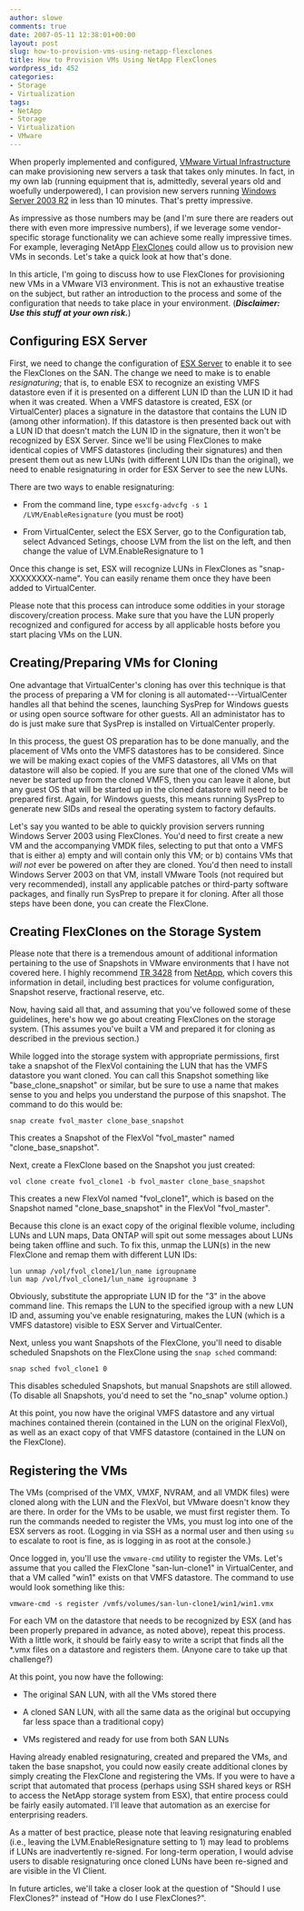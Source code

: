 ```yaml
---
author: slowe
comments: true
date: 2007-05-11 12:38:01+00:00
layout: post
slug: how-to-provision-vms-using-netapp-flexclones
title: How to Provision VMs Using NetApp FlexClones
wordpress_id: 452
categories:
- Storage
- Virtualization
tags:
- NetApp
- Storage
- Virtualization
- VMware
---
```


When properly implemented and configured, [VMware Virtual Infrastructure](http://www.vmware.com/products/vi/) can make provisioning new servers a task that takes only minutes. In fact, in my own lab (running equipment that is, admittedly, several years old and woefully underpowered), I can provision new servers running [Windows Server 2003 R2](http://www.microsoft.com/windowsserver/default.mspx) in less than 10 minutes. That's pretty impressive.

As impressive as those numbers may be (and I'm sure there are readers out there with even more impressive numbers), if we leverage some vendor-specific storage functionality we can achieve some really impressive times. For example, leveraging NetApp [FlexClones](http://www.netapp.com/products/enterprise-software/storage-system-software/provisioning-volume-management/flexclone.html) could allow us to provision new VMs in seconds. Let's take a quick look at how that's done.

In this article, I'm going to discuss how to use FlexClones for provisioning new VMs in a VMware VI3 environment. This is not an exhaustive treatise on the subject, but rather an introduction to the process and some of the configuration that needs to take place in your environment. (**_Disclaimer: Use this stuff at your own risk._**)

## Configuring ESX Server

First, we need to change the configuration of [ESX Server](http://www.vmware.com/products/vi/esx/) to enable it to see the FlexClones on the SAN. The change we need to make is to enable _resignaturing_; that is, to enable ESX to recognize an existing VMFS datastore even if it is presented on a different LUN ID than the LUN ID it had when it was created. When a VMFS datastore is created, ESX (or VirtualCenter) places a signature in the datastore that contains the LUN ID (among other information). If this datastore is then presented back out with a LUN ID that doesn't match the LUN ID in the signature, then it won't be recognized by ESX Server. Since we'll be using FlexClones to make identical copies of VMFS datastores (including their signatures) and then present them out as new LUNs (with different LUN IDs than the original), we need to enable resignaturing in order for ESX Server to see the new LUNs.

There are two ways to enable resignaturing:

* From the command line, type `esxcfg-advcfg -s 1 /LVM/EnableResignature` (you must be root)

* From VirtualCenter, select the ESX Server, go to the Configuration tab, select Advanced Setings, choose LVM from the list on the left, and then change the value of LVM.EnableResignature to 1

Once this change is set, ESX will recognize LUNs in FlexClones as "snap-XXXXXXXX-name". You can easily rename them once they have been added to VirtualCenter.

Please note that this process can introduce some oddities in your storage discovery/creation process. Make sure that you have the LUN properly recognized and configured for access by all applicable hosts before you start placing VMs on the LUN.

## Creating/Preparing VMs for Cloning

One advantage that VirtualCenter's cloning has over this technique is that the process of preparing a VM for cloning is all automated---VirtualCenter handles all that behind the scenes, launching SysPrep for Windows guests or using open source software for other guests. All an administator has to do is just make sure that SysPrep is installed on VirtualCenter properly.

In this process, the guest OS preparation has to be done manually, and the placement of VMs onto the VMFS datastores has to be considered. Since we will be making exact copies of the VMFS datastores, all VMs on that datastore will also be copied. If you are sure that one of the cloned VMs will never be started up from the cloned VMFS, then you can leave it alone, but any guest OS that will be started up in the cloned datastore will need to be prepared first. Again, for Windows guests, this means running SysPrep to generate new SIDs and reseal the operating system to factory defaults.

Let's say you wanted to be able to quickly provision servers running Windows Server 2003 using FlexClones. You'd need to first create a new VM and the accompanying VMDK files, selecting to put that onto a VMFS that is either a) empty and will contain only this VM; or b) contains VMs that _will not_ ever be powered on after they are cloned. You'd then need to install Windows Server 2003 on that VM, install VMware Tools (not required but very recommended), install any applicable patches or third-party software packages, and finally run SysPrep to prepare it for cloning. After all those steps have been done, you can create the FlexClone.

## Creating FlexClones on the Storage System

Please note that there is a tremendous amount of additional information pertaining to the use of Snapshots in VMware environments that I have not covered here. I highly recommend [TR 3428](http://www.netapp.com/library/tr/3428.pdf) from [NetApp](http://www.netapp.com/), which covers this information in detail, including best practices for volume configuration, Snapshot reserve, fractional reserve, etc.

Now, having said all that, and assuming that you've followed some of these guidelines, here's how we go about creating FlexClones on the storage system. (This assumes you've built a VM and prepared it for cloning as described in the previous section.)

While logged into the storage system with appropriate permissions, first take a snapshot of the FlexVol containing the LUN that has the VMFS datastore you want cloned. You can call this Snapshot something like "base\_clone\_snapshot" or similar, but be sure to use a name that makes sense to you and helps you understand the purpose of this snapshot. The command to do this would be:  

    snap create fvol_master clone_base_snapshot

This creates a Snapshot of the FlexVol "fvol_master" named "clone_base_snapshot".

Next, create a FlexClone based on the Snapshot you just created:  

    vol clone create fvol_clone1 -b fvol_master clone_base_snapshot

This creates a new FlexVol named "fvol_clone1", which is based on the Snapshot named "clone_base_snapshot" in the FlexVol "fvol_master".

Because this clone is an exact copy of the original flexible volume, including LUNs and LUN maps, Data ONTAP will spit out some messages about LUNs being taken offline and such. To fix this, unmap the LUN(s) in the new FlexClone and remap them with different LUN IDs:

    lun unmap /vol/fvol_clone1/lun_name igroupname
    lun map /vol/fvol_clone1/lun_name igroupname 3

Obviously, substitute the appropriate LUN ID for the "3" in the above command line. This remaps the LUN to the specified igroup with a new LUN ID and, assuming you've enable resignaturing, makes the LUN (which is a VMFS datastore) visible to ESX Server and VirtualCenter.

Next, unless you want Snapshots of the FlexClone, you'll need to disable scheduled Snapshots on the FlexClone using the `snap sched` command:  

    snap sched fvol_clone1 0

This disables scheduled Snapshots, but manual Snapshots are still allowed. (To disable all Snapshots, you'd need to set the "no_snap" volume option.)

At this point, you now have the original VMFS datastore and any virtual machines contained therein (contained in the LUN on the original FlexVol), as well as an exact copy of that VMFS datastore (contained in the LUN on the FlexClone).

## Registering the VMs

The VMs (comprised of the VMX, VMXF, NVRAM, and all VMDK files) were cloned along with the LUN and the FlexVol, but VMware doesn't know they are there.
In order for the VMs to be usable, we must first register them. To run the commands needed to register the VMs, you must log into one of the ESX servers as root. (Logging in via SSH as a normal user and then using `su` to escalate to root is fine, as is logging in as root at the console.)

Once logged in, you'll use the `vmware-cmd` utility to register the VMs. Let's assume that you called the FlexClone "san-lun-clone1" in VirtualCenter, and that a VM called "win1" exists on that VMFS datastore. The command to use would look something like this:

    vmware-cmd -s register /vmfs/volumes/san-lun-clone1/win1/win1.vmx

For each VM on the datastore that needs to be recognized by ESX (and has been properly prepared in advance, as noted above), repeat this process. With a little work, it should be fairly easy to write a script that finds all the *.vmx files on a datastore and registers them. (Anyone care to take up that challenge?)

At this point, you now have the following:

* The original SAN LUN, with all the VMs stored there

* A cloned SAN LUN, with all the same data as the original but occupying far less space than a traditional copy)

* VMs registered and ready for use from both SAN LUNs

Having already enabled resignaturing, created and prepared the VMs, and taken the base snapshot, you could now easily create additional clones by simply creating the FlexClone and registering the VMs. If you were to have a script that automated that process (perhaps using SSH shared keys or RSH to access the NetApp storage system from ESX), that entire process could be fairly easily automated. I'll leave that automation as an exercise for enterprising readers.

As a matter of best practice, please note that leaving resignaturing enabled (i.e., leaving the LVM.EnableResignature setting to 1) may lead to problems if LUNs are inadvertently re-signed. For long-term operation, I would advise users to disable resignaturing once cloned LUNs have been re-signed and are visible in the VI Client.

In future articles, we'll take a closer look at the question of "Should I use FlexClones?" instead of "How do I use FlexClones?".
